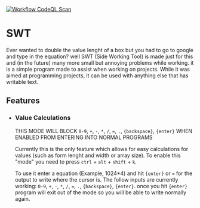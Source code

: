 [![Workflow CodeQL Scan](https://github.com/Ruski1/SWT--Side-Working-Tool/actions/workflows/main.yml/badge.svg?branch=main)](https://github.com/Ruski1/SWT--Side-Working-Tool/actions/workflows/main.yml)
# SWT
Ever wanted to double the value lenght of a box but you had to go to google and type in the equation? well SWT (Side Working Tool) is made just for this and (in the future) many more small but annoying problems while working. it is a simple program made to assist when working on projects. While it was aimed at programming projects, it can be used with anything else that has writable text.

## Features
 - ### Value Calculations
      THIS MODE WILL BLOCK `0-9`, `+`, `-`, `*`, `/`, `=`, `.`, `{backspace}`, `{enter}` WHEN ENABLED FROM ENTERING INTO NORMAL PROGRAMS
    
    Currently this is the only feature which allows for easy calculations for values (such as form lenght and width or array size). To enable this "mode" you need to press `ctrl` + `alt` + `shift` + `k`.
    
    To use it enter a equation (Example, 1024*4) and hit `{enter}` or `=` for the output to write where the cursor is. The follow inputs are currently working: `0-9`, `+`, `-`, `*`, `/`, `=`, `.`, `{backspace}`, `{enter}`. once you hit `{enter}` program will exit out of the mode so you will be able to write normally again.

